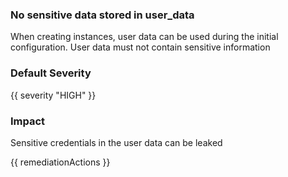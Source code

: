 
### No sensitive data stored in user_data

When creating instances, user data can be used during the initial configuration. User data must not contain sensitive information

### Default Severity
{{ severity "HIGH" }}

### Impact
Sensitive credentials in the user data can be leaked

<!-- DO NOT CHANGE -->
{{ remediationActions }}

